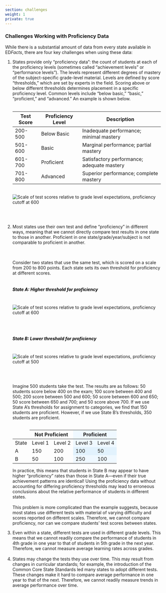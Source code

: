 ```yaml
---
section: challenges
weight: 1
private: true
---
```


### Challenges Working with Proficiency Data

While there is a substantial amount of data from every state available in ED<i>Facts</i>, there are four key challenges when using these data:

<ol>
<li>
States provide only “proficiency data”: the count of students at each 
of the proficiency levels (sometimes called “achievement levels” or 
“performance levels”). The levels represent different degrees of mastery of 
the subject-specific grade-level material. Levels are defined by score “thresholds,” 
which are set by experts in the field. Scoring above or below different 
thresholds determines placement in a specific proficiency level. 
Common levels include “below basic,” “basic,” “proficient,” and “advanced.” 
An example is shown below.
<br><br>

<table class="seda-table table table-responsive">
<thead>
<tr>
<th style="border-left-width: 2px;">Test Score</th>
<th>Proficiency Level</th>
<th>Description</th>
</tr>
</thead>

<tbody>
<tr>
<td style="border-left-width: 2px;">200-500</td>
<td>Below Basic</td>
<td>Inadequate performance; minimal mastery</td>
</tr>

<tr>
<td style="border-left-width: 2px;" >501-600</td>
<td>Basic</td>
<td>Marginal performance; partial mastery</td>
</tr>

<tr>
<td style="border-left-width: 2px;">601-700</td>
<td>Proficient</td>
<td>Satisfactory performance; adequate mastery</td>
</tr>

<tr>
<td style="border-left-width: 2px;">701-800</td>
<td>Advanced</td>
<td>Superior performance; complete mastery</td>
</tr>
</tbody>
</table>

<br>

<img src="/images/methods/scale-one-v2.svg" class="w-100" alt="Scale of test scores relative to grade level expectations, proficiency cutoff at 600" />

<br><br>
</li>

<li>
Most states use their own test and define “proficiency” in different ways, meaning that we cannot directly compare test results in one state to those in another. Proficient in one state/grade/year/subject is not comparable to proficient in another. 

<br><br>
Consider two states that use the same test, which is scored on a scale from 200 to 800 points. Each state sets its own threshold for proficiency at different scores.
<br><br>
<h5 style="color: #000;">State A: Higher threshold for proficiency</h5><br>

<img src="/images/methods/scale-one-v2.svg" class="w-100" alt="Scale of test scores relative to grade level expectations, proficiency cutoff at 600" />

<br><br>
<h5 style="color: #000;">State B: Lower threshold for proficiency</h5><br>

<img src="/images/methods/scale-two-v2.svg" class="w-100" alt="Scale of test scores relative to grade level expectations, proficiency cutoff at 500" />

<br><br>

Imagine 500 students take the test. The results are as follows: 50 students score below 400 on the exam; 100 score between 400 and 500; 200 score between 500 and 600; 50 score between 600 and 650; 50 score between 650 and 700; and 50 score above 700. If we use State A’s thresholds for assignment to categories, we find that 150 students are proficient. However, if we use State B’s thresholds, 350 students are proficient. 
<br><br>
<table class="table seda-table table-responsive" style="max-width: 500px; margin: auto;">
<thead>
<tr>
<th style="border: none;"></th>
<th colspan="2">Not Proficient</th>
<th colspan="2" style="background-color: #eff8ff;">Proficient</th>
</tr>
</thead>

<tbody>
<tr>
<td>State</td>
<td>Level 1</td>
<td>Level 2</td>
<td style="background-color: #eff8ff;">Level 3</td>
<td style="background-color: #eff8ff;">Level 4</td>
</tr>

<tr>
<td>A</td>
<td>150</td>
<td>200</td>
<td style="background-color: #e2f2fd;">100</td>
<td style="background-color: #e2f2fd;">50</td>
</tr>

<tr>
<td>B</td>
<td>50</td>
<td>100</td>
<td style="background-color: #eff8ff;">250</td>
<td style="background-color: #eff8ff;">100</td>
</tr>
</tbody>
</table>

In practice, this means that students in State B may appear to have higher “proficiency” rates than those in State A—even if their true achievement patterns are identical! Using the proficiency data without accounting for differing proficiency thresholds may lead to erroneous conclusions about the relative performance of students in different states.<br><br>
This problem is more complicated than the example suggests, because most states use different tests with material of varying difficulty and scores reported on different scales. Therefore, we cannot compare proficiency, nor can we compare students’ test scores between states.
</li>
<li>
Even within a state, different tests are used in different grade levels. This means that we cannot readily compare the performance of students in 4th grade in one year to that of students in 5th grade in the next year. Therefore, we cannot measure average learning rates across grades.
<br><br>
</li>
<li>
States may change the tests they use over time. This may result from changes in curricular standards; for example, the introduction of the Common Core State Standards led many states to adopt different tests. These changes make it hard to compare average performance in one year to that of the next. Therefore, we cannot readily measure trends in average performance over time.
<br><br>
</li>
</ol>
